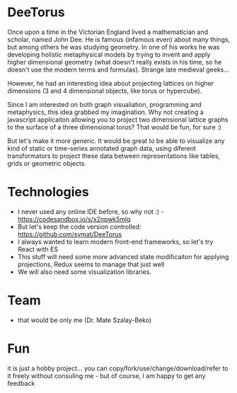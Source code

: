 # DeeTorus

Once upon a time in the Victorian England lived a mathematician and scholar, named John Dee.
He is famous (infamous even) about many things, but among others he was studying geometry.
In one of his works he was developing holistic metaphysical models by trying to invent and
apply higher dimensional geometry (what doesn't really exists in his time, so he doesn't use
the modern terms and formulas). Strange late medieval geeks...

However, he had an interesting idea about projecting lattices on higher dimensions (3 and 4
dimensional objects, like torus or hypercube).

Since I am interested on both graph visualiation, programming and metaphysics, this idea
grabbed my imagination. Why not creating a javascript applicaiton allowing you to project
two dimensional lattice graphs to the surface of a three dimensional torus? That would be
fun, for sure :)

But let's make it more generic. It would be great to be able to visualize any kind of static
or time-series annotated graph data, using diferent transformators to project these data between
representations like tables, grids or geometric objects.

# Technologies

- I never used any online IDE before, so why not :) - https://codesandbox.io/s/x2npwk5mlq
- But let's keep the code version controlled: https://github.com/symat/DeeTorus
- I always wanted to learn modern front-end frameworks, so let's try React with ES
- This stuff will need some more advanced state modificaiton for applying projections, Redux
  seems to manage that just well
- We will also need some visualization libraries.

# Team

- that would be only me (Dr. Mate Szalay-Beko)

# Fun

it is just a hobby project... you can copy/fork/use/change/download/refer to it freely without
consuling me - but of course, I am happy to get any feedback
